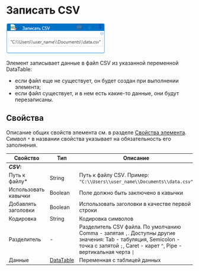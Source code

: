 # Записать CSV

![](../../../../resources/activities/extra/t1/csv/write-csv.png)

Элемент записывает данные в файл CSV из указанной переменной DataTable:
* если файл еще не существует, он будет создан при выполнении элемента;
* если файл существует, и в нем есть какие-то данные, они будут перезаписаны.

## Свойства
Описание общих свойств элемента см. в разделе [Свойства элемента](https://docs.primo-rpa.ru/primo-rpa/primo-studio/process/elements#svoistva-elementa).\
Символ `*` в названии свойства указывает на обязательность его заполнения.

| Свойство             | Тип                   | Описание                                      |
| -------------------- | --------------------- | --------------------------------------------- |
| ***CSV:*** | |  |
| Путь к файлу\* | String | Путь к файлу CSV. Пример: `"C:\\Users\\user_name\\Documents\\data.csv"` |
| Использовать кавычки | Boolean | Поле должно быть заключено в кавычки |
| Добавлять заголовки | Boolean | Использовать заголовки в качестве первой строки |
| Кодировка | String | Кодировка символов |
| Разделитель | - | Разделитель CSV файла. По умолчанию Comma - запятая `,`. Доступны другие значения: Tab - табуляция, Semicolon - точка с запятой `;`, Caret - карет `^`, Pipe - вертикальная черта `\|` |
| Данные | [DataTable](https://learn.microsoft.com/ru-ru/dotnet/api/system.data.datatable?view=net-7.0) | Переменная с таблицей данных  |
